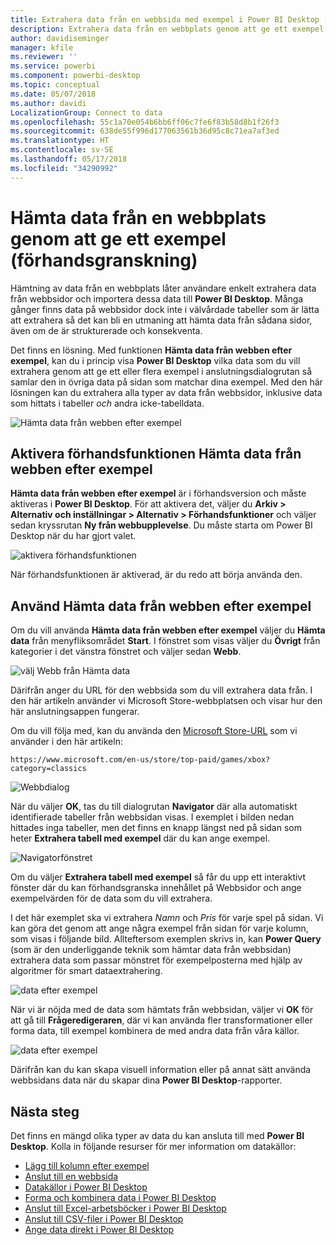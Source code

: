 ```yaml
---
title: Extrahera data från en webbsida med exempel i Power BI Desktop (förhandsgranskning)
description: Extrahera data från en webbplats genom att ge ett exempel på vad du vill hämta
author: davidiseminger
manager: kfile
ms.reviewer: ''
ms.service: powerbi
ms.component: powerbi-desktop
ms.topic: conceptual
ms.date: 05/07/2018
ms.author: davidi
LocalizationGroup: Connect to data
ms.openlocfilehash: 55c1a70e054b6bb6ff06c7fe6f83b58d8b1f26f3
ms.sourcegitcommit: 638de55f996d177063561b36d95c8c71ea7af3ed
ms.translationtype: HT
ms.contentlocale: sv-SE
ms.lasthandoff: 05/17/2018
ms.locfileid: "34290992"
---
```

# <a name="get-data-from-a-web-page-by-providing-an-example-preview"></a>Hämta data från en webbplats genom att ge ett exempel (förhandsgranskning)

Hämtning av data från en webbplats låter användare enkelt extrahera data från webbsidor och importera dessa data till **Power BI Desktop**. Många gånger finns data på webbsidor dock inte i välvårdade tabeller som är lätta att extrahera så det kan bli en utmaning att hämta data från sådana sidor, även om de är strukturerade och konsekventa. 

Det finns en lösning. Med funktionen **Hämta data från webben efter exempel**, kan du i princip visa **Power BI Desktop** vilka data som du vill extrahera genom att ge ett eller flera exempel i anslutningsdialogrutan så samlar den in övriga data på sidan som matchar dina exempel. Med den här lösningen kan du extrahera alla typer av data från webbsidor, inklusive data som hittats i tabeller *och* andra icke-tabelldata. 

![Hämta data från webben efter exempel](media/desktop-connect-to-web-by-example/web-by-example_01.png)


## <a name="enabling-the-preview-feature-get-data-from-web-by-example"></a>Aktivera förhandsfunktionen Hämta data från webben efter exempel

**Hämta data från webben efter exempel** är i förhandsversion och måste aktiveras i **Power BI Desktop**. För att aktivera det, väljer du **Arkiv > Alternativ och inställningar > Alternativ > Förhandsfunktioner** och väljer sedan kryssrutan **Ny från webbupplevelse**. Du måste starta om Power BI Desktop när du har gjort valet.

![aktivera förhandsfunktionen](media/desktop-connect-to-web-by-example/web-by-example_02.png)

När förhandsfunktionen är aktiverad, är du redo att börja använda den. 

## <a name="using-get-data-from-web-by-example"></a>Använd Hämta data från webben efter exempel

Om du vill använda **Hämta data från webben efter exempel** väljer du **Hämta data** från menyfliksområdet **Start**. I fönstret som visas väljer du **Övrigt** från kategorier i det vänstra fönstret och väljer sedan **Webb**.

![välj Webb från Hämta data](media/desktop-connect-to-web-by-example/web-by-example_03.png)

Därifrån anger du URL för den webbsida som du vill extrahera data från. I den här artikeln använder vi Microsoft Store-webbplatsen och visar hur den här anslutningsappen fungerar. 

Om du vill följa med, kan du använda den [Microsoft Store-URL](https://www.microsoft.com/en-us/store/top-paid/games/xbox?category=classics) som vi använder i den här artikeln:

    https://www.microsoft.com/en-us/store/top-paid/games/xbox?category=classics

![Webbdialog](media/desktop-connect-to-web-by-example/web-by-example_04.png)

När du väljer **OK**, tas du till dialogrutan **Navigator** där alla automatiskt identifierade tabeller från webbsidan visas. I exemplet i bilden nedan hittades inga tabeller, men det finns en knapp längst ned på sidan som heter **Extrahera tabell med exempel** där du kan ange exempel.


![Navigatorfönstret](media/desktop-connect-to-web-by-example/web-by-example_05.png)

Om du väljer **Extrahera tabell med exempel** så får du upp ett interaktivt fönster där du kan förhandsgranska innehållet på Webbsidor och ange exempelvärden för de data som du vill extrahera. 

I det här exemplet ska vi extrahera *Namn* och *Pris* för varje spel på sidan. Vi kan göra det genom att ange några exempel från sidan för varje kolumn, som visas i följande bild. Allteftersom exemplen skrivs in, kan **Power Query** (som är den underliggande teknik som hämtar data från webbsidan) extrahera data som passar mönstret för exempelposterna med hjälp av algoritmer för smart dataextrahering.

![data efter exempel](media/desktop-connect-to-web-by-example/web-by-example_06.png)

När vi är nöjda med de data som hämtats från webbsidan, väljer vi **OK** för att gå till **Frågeredigeraren**, där vi kan använda fler transformationer eller forma data, till exempel kombinera de med andra data från våra källor.

![data efter exempel](media/desktop-connect-to-web-by-example/web-by-example_07.png)

Därifrån kan du kan skapa visuell information eller på annat sätt använda webbsidans data när du skapar dina **Power BI Desktop**-rapporter.


## <a name="next-steps"></a>Nästa steg
Det finns en mängd olika typer av data du kan ansluta till med **Power BI Desktop**. Kolla in följande resurser för mer information om datakällor:

* [Lägg till kolumn efter exempel](desktop-add-column-from-example.md)
* [Anslut till en webbsida](desktop-connect-to-web.md)
* [Datakällor i Power BI Desktop](desktop-data-sources.md)
* [Forma och kombinera data i Power BI Desktop](desktop-shape-and-combine-data.md)
* [Anslut till Excel-arbetsböcker i Power BI Desktop](desktop-connect-excel.md)   
* [Anslut till CSV-filer i Power BI Desktop](desktop-connect-csv.md)   
* [Ange data direkt i Power BI Desktop](desktop-enter-data-directly-into-desktop.md)   


